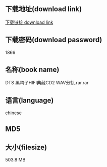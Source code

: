 ## 下载地址(download link)
[下载链接 download link](https://tutu365.netlify.app/?s=DTS+%E9%BB%91%E9%B8%AD%E5%AD%90HIFI%E5%85%B8%E8%97%8FCD2+WAV%E5%88%86%E8%BD%A8.rar)

## 下载密码(download password)
1866

## 名称(book name)
DTS 黑鸭子HIFI典藏CD2 WAV分轨.rar.rar

## 语言(language)
chinese

## MD5


## 大小(filesize)
503.8 MB
